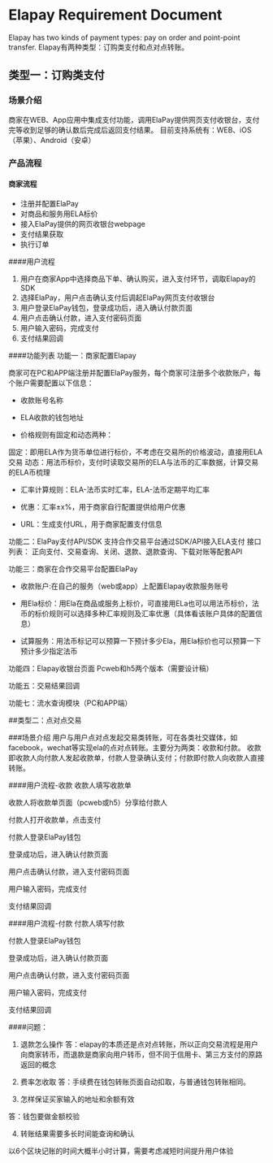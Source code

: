 Elapay Requirement Document
============================Elapay has two kinds of payment types: pay on order and point-point transfer.Elapay有两种类型：订购类支付和点对点转账。## 类型一：订购类支付### 场景介绍商家在WEB、App应用中集成支付功能，调用ElaPay提供网页支付收银台，支付完等收到足够的确认数后完成后返回支付结果。目前支持系统有：WEB、iOS（苹果）、Android（安卓）### 产品流程#### 商家流程-	注册并配置ElaPay-	对商品和服务用ELA标价-	接入ElaPay提供的网页收银台webpage-	支付结果获取-	执行订单####用户流程1. 用户在商家App中选择商品下单、确认购买，进入支付环节，调取Elapay的SDK2.	选择ElaPay，用户点击确认支付后调起ElaPay网页支付收银台3.	用户登录ElaPay钱包，登录成功后，进入确认付款页面4.	用户点击确认付款，进入支付密码页面5.	用户输入密码，完成支付6.	支付结果回调####功能列表功能一：商家配置Elapay
商家可在PC和APP端注册并配置ElaPay服务，每个商家可注册多个收款账户，每个账户需要配置以下信息：- 收款账号名称

- ELA收款的钱包地址- 价格规则有固定和动态两种： 

固定：即用ELA作为货币单位进行标价，不考虑在交易所的价格波动，直接用ELA交易动态：用法币标价，支付时读取交易所的ELA与法币的汇率数据，计算交易的ELA币梳理- 汇率计算规则：ELA-法币实时汇率，ELA-法币定期平均汇率- 优惠：汇率±x%，用于商家自行配置提供给用户优惠

- URL：生成支付URL，用于商家配置支付信息功能二：ElaPay支付API/SDK支持合作交易平台通过SDK/API接入ELA支付接口列表：正向支付、交易查询、关闭、退款、退款查询、下载对账等配套API功能三：商家在合作交易平台配置ElaPay

- 收款账户:在自己的服务（web或app）上配置Elapay收款服务账号- 用Ela标价：用Ela在商品或服务上标价，可直接用ELa也可以用法币标价，法币的标价规则可以选择多种汇率规则及汇率优惠（具体看该账户具体的配置信息）- 试算服务：用法币标记可以预算一下预计多少Ela，用Ela标价也可以预算一下预计多少指定法币
功能四：Elapay收银台页面
Pcweb和h5两个版本（需要设计稿）

功能五：交易结果回调

功能七：流水查询模块（PC和APP端）##类型二：点对点交易###场景介绍用户与用户点对点发起交易类转账，可在各类社交媒体，如facebook，wechat等实现ela的点对点转账。主要分为两类：收款和付款。收款即收款人向付款人发起收款单，付款人登录确认支付；付款即付款人向收款人直接转账。####用户流程-收款收款人填写收款单收款人将收款单页面（pcweb或h5）分享给付款人付款人打开收款单，点击支付付款人登录ElaPay钱包登录成功后，进入确认付款页面用户点击确认付款，进入支付密码页面用户输入密码，完成支付支付结果回调####用户流程-付款付款人填写付款付款人登录ElaPay钱包登录成功后，进入确认付款页面用户点击确认付款，进入支付密码页面用户输入密码，完成支付支付结果回调####问题：
1. 退款怎么操作答：elapay的本质还是点对点转账，所以正向交易流程是用户向商家转币，而退款是商家向用户转币，但不同于信用卡、第三方支付的原路返回的概念
2.	费率怎收取
答：手续费在钱包转账页面自动扣取，与普通钱包转账相同。3.	怎样保证买家输入的地址和余额有效

答：钱包要做金额校验

4. 转账结果需要多长时间能查询和确认

以6个区块记账的时间大概半小时计算，需要考虑减短时间提升用户体验